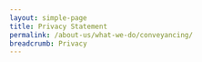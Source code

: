 ```yaml
---
layout: simple-page
title: Privacy Statement
permalink: /about-us/what-we-do/conveyancing/
breadcrumb: Privacy
---
```

